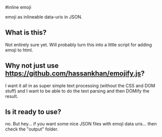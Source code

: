 #inline emoji

emoji as inlineable data-uris in JSON.


## What is this?

Not entirely sure yet. Will probably turn this into a little script for adding emoji to html.

## Why not just use https://github.com/hassankhan/emojify.js?

I want it all in as super simple text processing (without the CSS and DOM stuff) and I want to be able to do the text parsing and then DOMify the result.

## Is it ready to use?

no. But hey... if you want some nice JSON files with emoji data uris... then check the "output" folder. 
